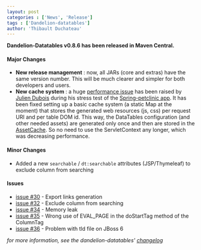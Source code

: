 ```yaml
---
layout: post
categories : ['News', 'Release']
tags : ['Dandelion-datatables']
author: 'Thibault Duchateau'
---
```

**Dandelion-Datatables v0.8.6 has been released in Maven Central.**

#### Major Changes
* **New release management** : now, all JARs (core and extras) have the same version number. This will be much clearer and simpler for both developers and users.
* **New cache system** : a huge [performance issue](http://github.com/dandelion/issues/issues/34) has been raised by [Julien Dubois](https://github.com/jdubois) during his stress test of the [Spring-petclinic app](https://github.com/SpringSource/spring-petclinic). It has been fixed setting up a basic cache system (a static Map at the moment) that stores the generated web resources (js, css) per request URI and per table DOM id. This way, the DataTables configuration (and other needed assets) are generated only once and then are stored in the [AssetCache](http://github.com/dandelion/dandelion-datatables/blob/master/datatables-core/src/main/java/com/github/dandelion/datatables/core/cache/AssetCache.java). So no need to use the ServletContext any longer, which was decreasing performance.

#### Minor Changes
* Added a new `searchable` / `dt:searchable` attributes (JSP/Thymeleaf) to exclude column from searching

#### Issues
* [issue #30](https://github.com/dandelion/issues/issues/30) - Export links generation
* [issue #32](https://github.com/dandelion/issues/issues/32) - Exclude column from searching
* [issue #34](https://github.com/dandelion/issues/issues/34) - Memory leak
* [issue #35](https://github.com/dandelion/issues/issues/35) - Wrong use of EVAL_PAGE in the doStartTag method of the ColumnTag
* [issue #36](https://github.com/dandelion/issues/issues/36) - Problem with tld file on JBoss 6

_for more information, see the dandelion-datatables' [changelog](http://dandelion.github.com/datatables/changelog.html)_